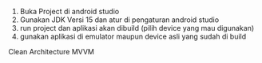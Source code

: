 1. Buka Project di android studio
2. Gunakan JDK Versi 15 dan atur di pengaturan android studio
3. run project dan aplikasi akan dibuild (pilih device yang mau digunakan)
4. gunakan aplikasi di emulator maupun device asli yang sudah di build

Clean Architecture MVVM

